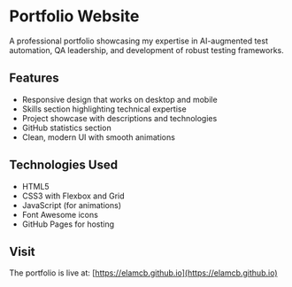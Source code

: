 # Portfolio Website

A professional portfolio showcasing my expertise in AI-augmented test automation, QA leadership, and development of robust testing frameworks.

## Features

- Responsive design that works on desktop and mobile
- Skills section highlighting technical expertise
- Project showcase with descriptions and technologies
- GitHub statistics section
- Clean, modern UI with smooth animations

## Technologies Used

- HTML5
- CSS3 with Flexbox and Grid
- JavaScript (for animations)
- Font Awesome icons
- GitHub Pages for hosting

## Visit

The portfolio is live at: [https://elamcb.github.io](https://elamcb.github.io)
